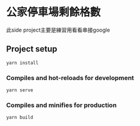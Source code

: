 # 公家停車場剩餘格數
此side project主要是練習用看看串接google

## Project setup
```
yarn install
```

### Compiles and hot-reloads for development
```
yarn serve
```

### Compiles and minifies for production
```
yarn build
```
